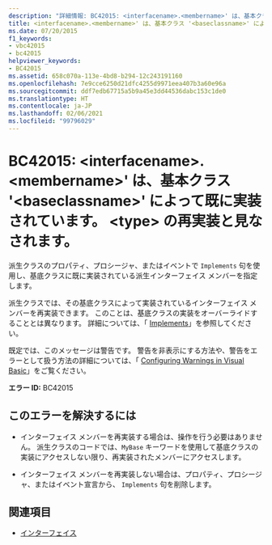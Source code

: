```yaml
---
description: "詳細情報: BC42015: <interfacename>.<membername>' は、基本クラス '<baseclassname>' によって既に実装されています。 <type> の再実装と見なされます。"
title: <interfacename>.<membername>' は、基本クラス '<baseclassname>' によって既に実装されています。 <type> の再実装と見なされます。
ms.date: 07/20/2015
f1_keywords:
- vbc42015
- bc42015
helpviewer_keywords:
- BC42015
ms.assetid: 658c070a-113e-4bd8-b294-12c243191160
ms.openlocfilehash: 7e9cce6250d21dfc4255d9971eea407b3a60e96a
ms.sourcegitcommit: ddf7edb67715a5b9a45e3dd44536dabc153c1de0
ms.translationtype: HT
ms.contentlocale: ja-JP
ms.lasthandoff: 02/06/2021
ms.locfileid: "99796029"
---
```

# <a name="bc42015-interfacenamemembername-is-already-implemented-by-the-base-class-baseclassname-re-implementation-of-type-assumed"></a>BC42015: \<interfacename>.\<membername>' は、基本クラス '\<baseclassname>' によって既に実装されています。 \<type> の再実装と見なされます。

派生クラスのプロパティ、プロシージャ、またはイベントで `Implements` 句を使用し、基底クラスに既に実装されている派生インターフェイス メンバーを指定します。

 派生クラスでは、その基底クラスによって実装されているインターフェイス メンバーを再実装できます。 このことは、基底クラスの実装をオーバーライドすることとは異なります。 詳細については、「 [Implements](../statements/implements-clause.md)」を参照してください。

 既定では、このメッセージは警告です。 警告を非表示にする方法や、警告をエラーとして扱う方法の詳細については、「 [Configuring Warnings in Visual Basic](/visualstudio/ide/configuring-warnings-in-visual-basic)」をご覧ください。

 **エラー ID:** BC42015

## <a name="to-correct-this-error"></a>このエラーを解決するには

- インターフェイス メンバーを再実装する場合は、操作を行う必要はありません。 派生クラスのコードでは、`MyBase` キーワードを使用して基底クラスの実装にアクセスしない限り、再実装されたメンバーにアクセスします。

- インターフェイス メンバーを再実装しない場合は、プロパティ、プロシージャ、またはイベント宣言から、 `Implements` 句を削除します。

## <a name="see-also"></a>関連項目

- [インターフェイス](../../programming-guide/language-features/interfaces/index.md)
